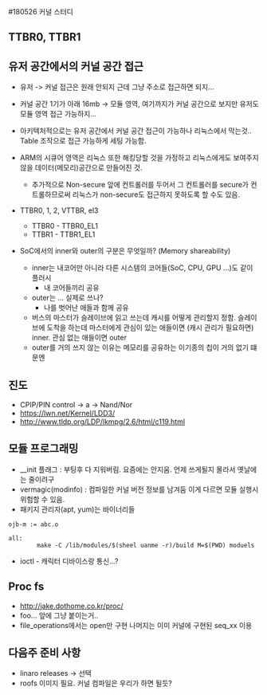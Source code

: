 #180526 커널 스터디

## TTBR0, TTBR1 

## 유저 공간에서의 커널 공간 접근
* 유저 -> 커널 접근은 원래 안되지 근데 그냥 주소로 접근하면 되지...
* 커널 공간 1기가 아래 16mb -> 모듈 영역, 여기까지가 커널 공간으로 보지만 유저도 모듈 영역 접근 가능하지... 
* 아키텍처적으로는 유저 공간에서 커널 공간 접근이 가능하나 리눅스에서 막는것.. Table 조작으로 접근 가능하게 세팅 가능함.
* ARM의 시큐어 영역은 리눅스 또한 해킹당할 것을 가정하고 리눅스에게도 보여주지 않을 데이터(메모리)공간으로  만들어진 것. 
    * 추가적으로 Non-secure 앞에 컨트롤러를 두어서 그 컨트롤러를 secure가 컨트롤하므로써 리눅스가 non-secure도 접근하지 못하도록 할 수도 있음.

* TTBR0, 1, 2, VTTBR, el3 
    * TTBR0 - TTBR0_EL1
    * TTBR1 - TTBR1_EL1

* SoC에서의 inner와 outer의 구분은 무엇일까? (Memory shareability)
    * inner는 내코어만 아니라 다른 시스템의 코어들(SoC, CPU, GPU ...)도 같이 플러시
        * 내 코어들끼리 공유
    * outer는 ... 실제로 쓰나?
        * 나를 벗어난 애들과 함께 공유
    * 버스의 마스터가 슬레이브에 읽고 쓰는데 캐시를 어떻게 관리할지 정함. 슬레이브에 도착을 하는데 마스터에게 관심이 있는 애들이면 (캐시 관리가 필요하면) inner. 관심 없는 애들이면 outer
    * outer를 거의 쓰지 않는 이유는 메모리를 공유하는 이기종의 칩이 거의 없기 떄문엔 


## 진도
* CPIP/PIN control -> a -> Nand/Nor
* https://lwn.net/Kernel/LDD3/
* http://www.tldp.org/LDP/lkmpg/2.6/html/c119.html

## 모듈 프로그래밍
* __init 플래그 : 부팅후 다 지워버림. 요즘에는 안지움. 언제 쓰게될지 몰라서 옛날에는 줄이려구
* vermagic(modinfo) : 컴파일한 커널 버전 정보를 남겨둠 이게 다르면 모듈 실행시 위험할 수 있음.
* 패키지 관리자(apt, yum)는 바이너리들 

```
ojb-m := abc.o

all: 
        make -C /lib/modules/$(sheel uanme -r)/build M=$(PWD) moduels
```

* ioctl - 캐릭터 디바이스랑 통신...?

## Proc fs
* http://jake.dothome.co.kr/proc/
* foo... 앞에 그냥 붙이는거..
* file_operations에서는 open만 구현 나머지는 이미 커널에 구현된 seq_xx 이용


## 다음주 준비 사항
* linaro releases -> 선택
* roofs 이미지 필요. 커널 컴파일은 우리가 하면 될듯?